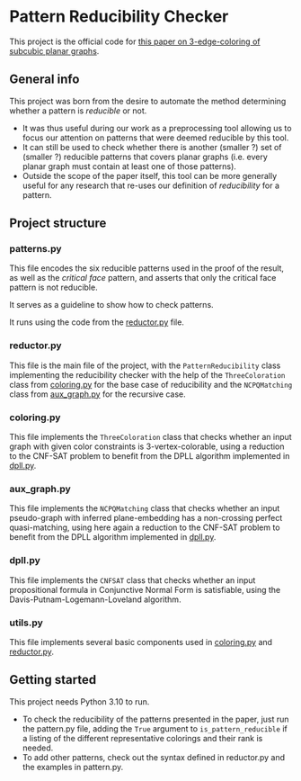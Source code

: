 # Pattern Reducibility Checker

This project is the official code for [this paper on 3-edge-coloring of subcubic
planar graphs](https://arxiv.org/abs/2108.06115v1).

## General info

This project was born from the desire to automate the method determining whether
a pattern is *reducible* or not.

* It was thus useful during our work as a preprocessing tool allowing us to
focus our attention on patterns that were deemed reducible by this tool.
* It can still be used to check whether there is another (smaller ?) set
of (smaller ?) reducible patterns that covers planar graphs (i.e. every planar
graph must contain at least one of those patterns).
* Outside the scope of the paper itself, this tool can be more generally useful
for any research that re-uses our definition of *reducibility* for a pattern.

## Project structure

### patterns.py

This file encodes the six reducible patterns used in the proof of the result,
as well as the *critical face* pattern, and asserts that only the critical face
pattern is not reducible.

It serves as a guideline to show how to check patterns.

It runs using the code from the [reductor.py](#reductorpy) file.

### reductor.py

This file is the main file of the project, with the
`PatternReducibility` class implementing the reducibility checker with the
help of the `ThreeColoration` class from [coloring.py](#coloringpy) for
the base case of reducibility and the `NCPQMatching` class from 
[aux_graph.py](#aux_graphpy) for the recursive case.

### coloring.py

This file implements the `ThreeColoration` class that checks whether an
input graph with given color constraints is 3-vertex-colorable, using a
reduction to the CNF-SAT problem to benefit from the DPLL algorithm
implemented in [dpll.py](#dpllpy).

### aux_graph.py

This file implements the `NCPQMatching` class that checks whether an
input pseudo-graph with inferred plane-embedding has a non-crossing
perfect quasi-matching, using here again a reduction to the CNF-SAT
problem to benefit from the DPLL algorithm implemented in
[dpll.py](#dpllpy).

### dpll.py

This file implements the `CNFSAT` class that checks whether an input
propositional formula in Conjunctive Normal Form is satisfiable, using the
Davis-Putnam-Logemann-Loveland algorithm.

### utils.py

This file implements several basic components used in
[coloring.py](#coloringpy) and [reductor.py](#reductorpy).

## Getting started

This project needs Python 3.10 to run.

* To check the reducibility of the patterns presented in the paper, just
run the pattern.py file, adding the `True` argument to
`is_pattern_reducible` if a listing of the different representative
colorings and their rank is needed.
* To add other patterns, check out the syntax defined in
reductor.py and the examples in pattern.py.